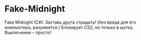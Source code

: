 # Fake-Midnight
Fake Midnight (C#): Заставь друга страдать! (без вреда для его компьютера, разумеется.) Блокирует CS2, но только в шутку. Выключение – просто!
